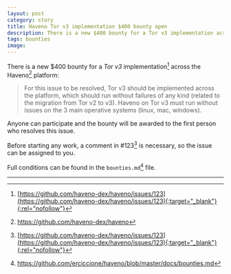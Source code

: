 ```yaml
---
layout: post
category: story
title: Haveno Tor v3 implementation $400 bounty open
description: There is a new $400 bounty for a Tor v3 implementation across the Haveno platform.
tags: bounties
image: 
---
```


There is a new $400 bounty for a *Tor v3* implementation[^1] across the Haveno[^2] platform:

> For this issue to be resolved, Tor v3 should be implemented across the platform, which should run without failures of any kind (related to the migration from Tor v2 to v3). Haveno on Tor v3 must run without issues on the 3 main operative systems (linux, mac, windows).

Anyone can participate and the bounty will be awarded to the first person who resolves this issue.

Before starting any work, a comment in #123[^1] is necessary, so the issue can be assigned to you.

Full conditions can be found in the `bounties.md`[^3] file.

---

[^1]: [https://github.com/haveno-dex/haveno/issues/123](https://github.com/haveno-dex/haveno/issues/123){:target="_blank"}{:rel="nofollow"}
[^2]: https://github.com/haveno-dex/haveno
[^3]: https://github.com/erciccione/haveno/blob/master/docs/bounties.md
